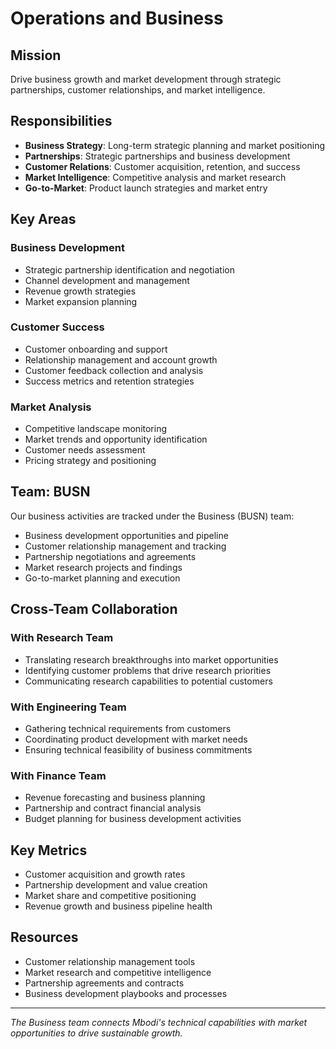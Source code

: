 # Operations and Business

## Mission

Drive business growth and market development through strategic partnerships, customer relationships, and market intelligence.

## Responsibilities

- **Business Strategy**: Long-term strategic planning and market positioning
- **Partnerships**: Strategic partnerships and business development
- **Customer Relations**: Customer acquisition, retention, and success
- **Market Intelligence**: Competitive analysis and market research
- **Go-to-Market**: Product launch strategies and market entry

## Key Areas

### Business Development

- Strategic partnership identification and negotiation
- Channel development and management
- Revenue growth strategies
- Market expansion planning

### Customer Success

- Customer onboarding and support
- Relationship management and account growth
- Customer feedback collection and analysis
- Success metrics and retention strategies

### Market Analysis

- Competitive landscape monitoring
- Market trends and opportunity identification
- Customer needs assessment
- Pricing strategy and positioning

## Team: BUSN

Our business activities are tracked under the Business (BUSN) team:

- Business development opportunities and pipeline
- Customer relationship management and tracking
- Partnership negotiations and agreements
- Market research projects and findings
- Go-to-market planning and execution

## Cross-Team Collaboration

### With Research Team

- Translating research breakthroughs into market opportunities
- Identifying customer problems that drive research priorities
- Communicating research capabilities to potential customers

### With Engineering Team

- Gathering technical requirements from customers
- Coordinating product development with market needs
- Ensuring technical feasibility of business commitments

### With Finance Team

- Revenue forecasting and business planning
- Partnership and contract financial analysis
- Budget planning for business development activities

## Key Metrics

- Customer acquisition and growth rates
- Partnership development and value creation
- Market share and competitive positioning
- Revenue growth and business pipeline health

## Resources

- Customer relationship management tools
- Market research and competitive intelligence
- Partnership agreements and contracts
- Business development playbooks and processes

---

*The Business team connects Mbodi's technical capabilities with market opportunities to drive sustainable growth.*
